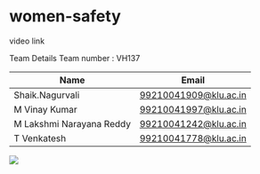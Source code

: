 # women-safety
video link

Team Details
Team number : VH137

| Name    | Email           |
|---------|-----------------|
| Shaik.Nagurvali |99210041909@klu.ac.in |
| M Vinay Kumar | 99210041997@klu.ac.in |
| M Lakshmi Narayana Reddy | 99210041242@klu.ac.in |
|T Venkatesh |99210041778@klu.ac.in|
<div style="display: flex; flex-wrap: wrap;">
    <img src="https://static.vecteezy.com/system/resources/previews/013/688/865/non_2x/modern-color-and-geometric-banner-design-template-on-the-background-of-the-mobile-phone-mobile-modern-poster-marketing-special-offer-promotion-smartphone-mockup-vector.jpg"
